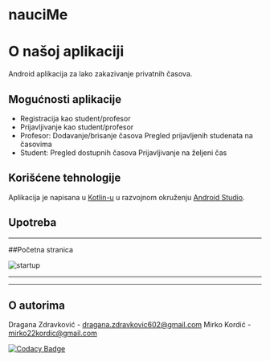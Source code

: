 # nauciMe

# O našoj aplikaciji

Android aplikacija za lako zakazivanje privatnih časova.

## Mogućnosti aplikacije

+ Registracija kao student/profesor
+ Prijavljivanje kao student/profesor
+ Profesor: 
    Dodavanje/brisanje časova
    Pregled prijavljenih studenata na časovima
+ Student:
    Pregled dostupnih časova
    Prijavljivanje na željeni čas


## Korišćene tehnologije

Aplikacija je napisana u [Kotlin-u](https://kotlinlang.org/) u razvojnom okruženju [Android Studio](https://developer.android.com/studio).


## Upotreba


---

##Početna stranica

![startup](https://user-images.githubusercontent.com/92266151/169407674-ddf80ccf-6ff0-46b0-b076-8a583dedbd63.png)

---


---

## O autorima

Dragana Zdravković - dragana.zdravkovic602@gmail.com
Mirko Kordić - mirko22kordic@gmail.com

[![Codacy Badge](https://api.codacy.com/project/badge/Grade/c08a4aeeaab14f1a80ad79bb2c5c2b29)](https://app.codacy.com/gh/matf-pp/2022_Nauci_me?utm_source=github.com&utm_medium=referral&utm_content=matf-pp/2022_Nauci_me&utm_campaign=Badge_Grade_Settings)
